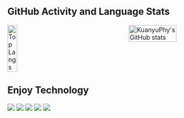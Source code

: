 <!-- [![Anurag's GitHub stats](https://github-readme-stats.vercel.app/api?username=KuanyuPhy)](https://github.com/KuanyuPhy/github-readme-stats)
!-->
## GitHub Activity and Language Stats
<div style="display: flex; justify-content: space-between;">
    <img src="https://github-readme-stats.vercel.app/api/top-langs/?username=KuanyuPhy" alt="Top Langs" style="width: 21%;">
    <img src="https://github-readme-stats.vercel.app/api?username=KuanyuPhy&count_private=true&include_all_commits=true" alt="KuanyuPhy's GitHub stats" style="width: 46%;">
</div>



## Enjoy Technology
![](https://img.shields.io/badge/Code-C++-blue.svg?style=flat&logo=c%2B%2B?style=flat&logo=arch-linux&logoColor=white&color=blue)
![](https://img.shields.io/badge/Code-Git-informational?style=flat&logo=Git&logoColor=white&color=blue)
![](https://img.shields.io/badge/Code-Python-informational?style=flat&logo=python&logoColor=white&color=blue)
![](https://img.shields.io/badge/Editor-Vim-informational?style=flat&logo=Vim%20Code&logoColor=white&color=blue)
![](https://img.shields.io/badge/Shell-Zsh-informational?style=flat&logo=Zsh&logoColor=white&color=blue)
